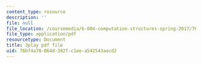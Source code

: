 ```yaml
---
content_type: resource
description: ''
file: null
file_location: /coursemedia/6-004-computation-structures-spring-2017/76bf4a70064d382fc1eea542543aecd2_IbKCGrVGpco.pdf
file_type: application/pdf
resourcetype: Document
title: 3play pdf file
uid: 76bf4a70-064d-382f-c1ee-a542543aecd2
---
```

